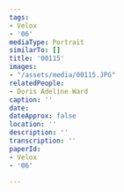 ```yaml
---
tags:
- Velox
- '06'
mediaType: Portrait
similarTo: []
title: '00115'
images:
- "/assets/media/00115.JPG"
relatedPeople:
- Doris Adeline Ward
caption: ''
date: 
dateApprox: false
location: ''
description: ''
transcription: ''
paperId:
- Velox
- '06'

---
```

